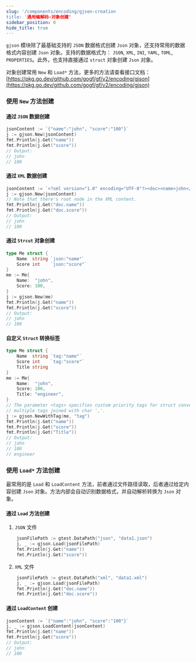 ```yaml
---
slug: '/components/encoding/gjson-creation
title: '通用编解码-对象创建'
sidebar_position: 0
hide_title: true
---
```


`gjson` 模块除了最基础支持的 `JSON` 数据格式创建 `Json` 对象，还支持常用的数据格式内容创建 `Json` 对象。支持的数据格式为： `JSON`, `XML`, `INI`, `YAML`, `TOML`, `PROPERTIES`。此外，也支持直接通过 `struct` 对象创建 `Json` 对象。

对象创建常用 `New` 和 `Load*` 方法，更多的方法请查看接口文档： [https://pkg.go.dev/github.com/gogf/gf/v2/encoding/gjson](https://pkg.go.dev/github.com/gogf/gf/v2/encoding/gjson)

### 使用 `New` 方法创建

#### 通过 `JSON` 数据创建

```go
jsonContent := `{"name":"john", "score":"100"}`
j := gjson.New(jsonContent)
fmt.Println(j.Get("name"))
fmt.Println(j.Get("score"))
// Output:
// john
// 100
```

#### 通过 `XML` 数据创建

```go
jsonContent := `<?xml version="1.0" encoding="UTF-8"?><doc><name>john</name><score>100</score></doc>`
j := gjson.New(jsonContent)
// Note that there's root node in the XML content.
fmt.Println(j.Get("doc.name"))
fmt.Println(j.Get("doc.score"))
// Output:
// john
// 100
```

#### 通过 `Strcut` 对象创建

```go
type Me struct {
    Name  string `json:"name"`
    Score int    `json:"score"`
}
me := Me{
    Name:  "john",
    Score: 100,
}
j := gjson.New(me)
fmt.Println(j.Get("name"))
fmt.Println(j.Get("score"))
// Output:
// john
// 100
```

#### 自定义 `Struct` 转换标签

```go
type Me struct {
    Name  string `tag:"name"`
    Score int    `tag:"score"`
    Title string
}
me := Me{
    Name:  "john",
    Score: 100,
    Title: "engineer",
}
// The parameter <tags> specifies custom priority tags for struct conversion to map,
// multiple tags joined with char ','.
j := gjson.NewWithTag(me, "tag")
fmt.Println(j.Get("name"))
fmt.Println(j.Get("score"))
fmt.Println(j.Get("Title"))
// Output:
// john
// 100
// engineer
```

### 使用 `Load*` 方法创建

最常用的是 `Load` 和 `LoadContent` 方法，前者通过文件路径读取，后者通过给定内容创建 `Json` 对象。方法内部会自动识别数据格式，并自动解析转换为 `Json` 对象。

#### 通过 `Load` 方法创建

1. `JSON` 文件









```go
    jsonFilePath := gtest.DataPath("json", "data1.json")
    j, _ := gjson.Load(jsonFilePath)
    fmt.Println(j.Get("name"))
    fmt.Println(j.Get("score"))
```

2. `XML` 文件









```go
    jsonFilePath := gtest.DataPath("xml", "data1.xml")
    j, _ := gjson.Load(jsonFilePath)
    fmt.Println(j.Get("doc.name"))
    fmt.Println(j.Get("doc.score"))
```


#### 通过 `LoadContent` 创建

```go
jsonContent := `{"name":"john", "score":"100"}`
j, _ := gjson.LoadContent(jsonContent)
fmt.Println(j.Get("name"))
fmt.Println(j.Get("score"))
// Output:
// john
// 100
```